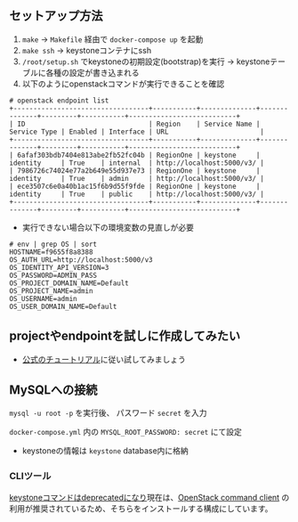 ## セットアップ方法
1. `make` -> `Makefile` 経由で `docker-compose up` を起動
2. `make ssh` -> keystoneコンテナにssh
3. `/root/setup.sh` でkeystoneの初期設定(bootstrap)を実行 -> keystoneテーブルに各種の設定が書き込まれる
4. 以下のようにopenstackコマンドが実行できることを確認

```
# openstack endpoint list
+----------------------------------+-----------+--------------+--------------+---------+-----------+---------------------------+
| ID                               | Region    | Service Name | Service Type | Enabled | Interface | URL                       |
+----------------------------------+-----------+--------------+--------------+---------+-----------+---------------------------+
| 6afaf303bdb7404e813abe2fb52fc04b | RegionOne | keystone     | identity     | True    | internal  | http://localhost:5000/v3/ |
| 7986726c74024e77a2b649e55d937e73 | RegionOne | keystone     | identity     | True    | admin     | http://localhost:5000/v3/ |
| ece3507c6e0a40b1ac15f6b9d55f9fde | RegionOne | keystone     | identity     | True    | public    | http://localhost:5000/v3/ |
+----------------------------------+-----------+--------------+--------------+---------+-----------+---------------------------+
```

* 実行できない場合以下の環境変数の見直しが必要
```
# env | grep OS | sort
HOSTNAME=f9655f8a8388
OS_AUTH_URL=http://localhost:5000/v3
OS_IDENTITY_API_VERSION=3
OS_PASSWORD=ADMIN_PASS
OS_PROJECT_DOMAIN_NAME=Default
OS_PROJECT_NAME=admin
OS_USERNAME=admin
OS_USER_DOMAIN_NAME=Default
```
## projectやendpointを試しに作成してみたい
- [公式のチュートリアル](https://docs.openstack.org/newton/ja/install-guide-debian/keystone-users.html)に従い試してみましょう

## MySQLへの接続
`mysql -u root -p` を実行後、 パスワード `secret` を入力

`docker-compose.yml` 内の `MYSQL_ROOT_PASSWORD: secret` にて設定
* keystoneの情報は `keystone` database内に格納

### CLIツール
[keystoneコマンドはdeprecatedになり](https://docs.openstack.org/mitaka/cli-reference/keystone.html)現在は、[OpenStack command client](https://docs.openstack.org/mitaka/cli-reference/openstack.html) の利用が推奨されているため、そちらをインストールする構成にしています。
